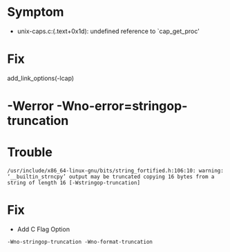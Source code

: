 # Symptom
+ unix-caps.c:(.text+0x1d): undefined reference to `cap_get_proc'
# Fix
add_link_options(-lcap)


# -Werror -Wno-error=stringop-truncation 


# Trouble
```
/usr/include/x86_64-linux-gnu/bits/string_fortified.h:106:10: warning: ‘__builtin_strncpy’ output may be truncated copying 16 bytes from a string of length 16 [-Wstringop-truncation]
```
# Fix
+ Add C Flag Option
```
-Wno-stringop-truncation -Wno-format-truncation
```